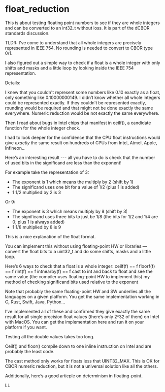 # float_reduction

This is about testing floating point numbers to see if they are whole integers and can be converted to an int32_t without loss.
It is part of the dCBOR standards discussion.

TLDR: I’ve come to understand that all whole integers are precisely represented in IEEE 754. No rounding is needed to convert to CBOR type 0/1.

I also figured out a simple way to check if a float is a whole integer with only shifts and masks and a little loop by looking inside the IEEE 754 representation.


Details:

I knew that you couldn't represent some numbers like 0.10 exactly as a float, only something like 0.10000000149. I didn’t know whether all whole integers could be represented exactly. If they couldn’t be represented exactly, rounding would be required and that might not be done exactly the same everywhere. Numeric reduction would be not exactly the same everywhere.

Then I read about bugs in Intel chips that manifest in ceilf(), a candidate function for the whole integer check.

I had to look deeper for the confidence that the CPU float instructions would give *exactly* the same result on hundreds of CPUs from Intel, Atmel, Apple, Infineon…


Here’s an interesting result --- all you have to do is check that the number of used bits in the significand are less than the exponent!

For example take the representation of 3:
- The exponent is 1 which means the multiply by 2 (shift by 1)
- The significand uses one bit for a value of 1/2  (plus 1 is added)
- 1 1/2 multiplied by 2 is 3 

Or 9:
- The exponent is 3 which means multiply by 8 (shift by 3)
- The significand uses three bits  to just be 1/8 (the bits for 1/2 and 1/4 are 0; plus 1 is always added)
- 1 1/8 multiplied by 8 is 9

This is a nice explanation of the float format.

You can implement this without using floating-point HW or libraries — convert the float bits to a uint32_t and do some shifts, masks and a little loop.


Here’s 6 ways to check that a float is a whole integer:
   ceilf(f) == f
   floorf(f) == f
   rint(f) == f
   intnearby(f) == f
   cast to int and back to float and see the same value (the compiler uses floating-point HW to implement this)
   my method of checking significand bits used relative to the exponent

Note that probably the same floating-point HW and SW underlies all the languages on a given platform. You get the same implementation working in C, Rust, Swift, Java, Python...

I’ve implemented all of these and confirmed they give exactly the same result for all single precision float values (there’s only 2^32 of them) on Intel with MacOS. You can get the implementation here and run it on your platform if you want.

Testing all the double values takes too long.

Ceilf() and floor() compile down to one inline instruction on Intel and are probably the least code.

The cast method only works for floats less that UINT32_MAX. This is OK for CBOR numeric reduction, but it is not a universal solution like all the others.

Additionally, here’s a good articple on determinism in floating-point.

LL


